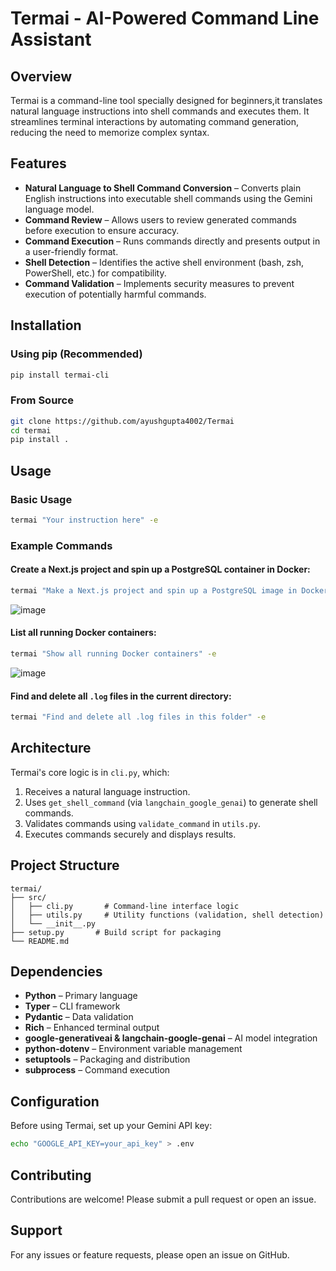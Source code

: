 # Termai - AI-Powered Command Line Assistant

## Overview
Termai is a command-line tool specially designed for beginners,it translates natural language instructions into shell commands and executes them. It streamlines terminal interactions by automating command generation, reducing the need to memorize complex syntax.

## Features
- **Natural Language to Shell Command Conversion** – Converts plain English instructions into executable shell commands using the Gemini language model.
- **Command Review** – Allows users to review generated commands before execution to ensure accuracy.
- **Command Execution** – Runs commands directly and presents output in a user-friendly format.
- **Shell Detection** – Identifies the active shell environment (bash, zsh, PowerShell, etc.) for compatibility.
- **Command Validation** – Implements security measures to prevent execution of potentially harmful commands.

## Installation

### Using pip (Recommended)
```sh
pip install termai-cli
```

### From Source
```sh
git clone https://github.com/ayushgupta4002/Termai
cd termai
pip install .
```

## Usage

### Basic Usage
```sh
termai "Your instruction here" -e
```

### Example Commands
#### Create a Next.js project and spin up a PostgreSQL container in Docker:
```sh
termai "Make a Next.js project and spin up a PostgreSQL image in Docker" -e
```

![image](https://github.com/user-attachments/assets/84428b25-4cee-4542-b547-75504907dae2)

#### List all running Docker containers:
```sh
termai "Show all running Docker containers" -e
```
![image](https://github.com/user-attachments/assets/cde6badf-d2ad-4353-9639-fa6849841e02)

#### Find and delete all `.log` files in the current directory:
```sh
termai "Find and delete all .log files in this folder" -e
```

## Architecture
Termai's core logic is in `cli.py`, which:
1. Receives a natural language instruction.
2. Uses `get_shell_command` (via `langchain_google_genai`) to generate shell commands.
3. Validates commands using `validate_command` in `utils.py`.
4. Executes commands securely and displays results.

## Project Structure
```
termai/
├── src/
│   ├── cli.py       # Command-line interface logic
│   ├── utils.py     # Utility functions (validation, shell detection)
│   └── __init__.py
├── setup.py       # Build script for packaging
└── README.md
```

## Dependencies
- **Python** – Primary language
- **Typer** – CLI framework
- **Pydantic** – Data validation
- **Rich** – Enhanced terminal output
- **google-generativeai & langchain-google-genai** – AI model integration
- **python-dotenv** – Environment variable management
- **setuptools** – Packaging and distribution
- **subprocess** – Command execution

## Configuration
Before using Termai, set up your Gemini API key:
```sh
echo "GOOGLE_API_KEY=your_api_key" > .env
```

## Contributing
Contributions are welcome! Please submit a pull request or open an issue.

## Support
For any issues or feature requests, please open an issue on GitHub.
